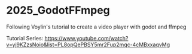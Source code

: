 # 2025_GodotFFmpeg
Following Voylin's tutorial to create a video player with godot and ffmpeg

Tutorial Series:  https://www.youtube.com/watch?v=yj9KZzsNoio&list=PL8opQePBSY5mr2Fup2mqc-4cMBxxaqvMg
